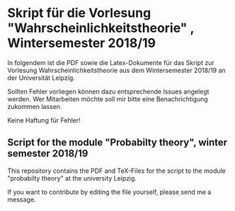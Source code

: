 # Skript für die Vorlesung "Wahrscheinlichkeitstheorie" , Wintersemester 2018/19

In folgendem ist die PDF sowie die Latex-Dokumente für das Skript zur Vorlesung Wahrscheinlichkeitstheorie aus dem Wintersemester 2018/19
an der Universität Leipzig.

Sollten Fehler vorliegen können dazu entsprechende Issues angelegt werden.
Wer Mitarbeiten möchte soll mir bitte eine Benachrichtigung zukommen lassen.

Keine Haftung für Fehler!

## Script for the module "Probabilty theory", winter semester 2018/19  

This repository contains the PDF and TeX-Files for the script to the module "probabilty
theory" at the university Leipzig.

If you want to contribute by editing the file yourself, please send me a message.



